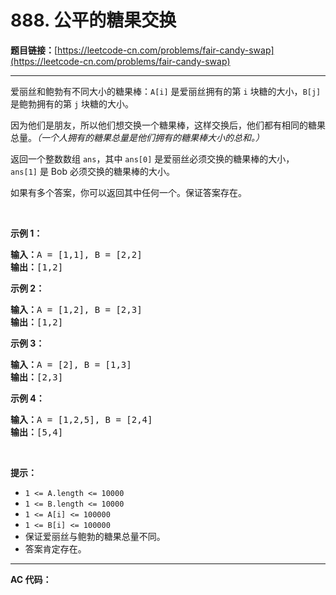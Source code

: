 # 888. 公平的糖果交换

**题目链接：**[https://leetcode-cn.com/problems/fair-candy-swap](https://leetcode-cn.com/problems/fair-candy-swap)

---

<div class="content__1Y2H">
 <div class="notranslate">
  <p>爱丽丝和鲍勃有不同大小的糖果棒：<code>A[i]</code> 是爱丽丝拥有的第 <code>i</code>&nbsp;块糖的大小，<code>B[j]</code> 是鲍勃拥有的第 <code>j</code>&nbsp;块糖的大小。</p> 
  <p>因为他们是朋友，所以他们想交换一个糖果棒，这样交换后，他们都有相同的糖果总量。<em>（一个人拥有的糖果总量是他们拥有的糖果棒大小的总和。）</em></p> 
  <p>返回一个整数数组 <code>ans</code>，其中 <code>ans[0]</code> 是爱丽丝必须交换的糖果棒的大小，<code>ans[1]</code>&nbsp;是 Bob 必须交换的糖果棒的大小。</p> 
  <p>如果有多个答案，你可以返回其中任何一个。保证答案存在。</p> 
  <p>&nbsp;</p> 
  <p><strong>示例 1：</strong></p> 
  <pre class="language-text"><strong>输入：</strong>A = [1,1], B = [2,2]
<strong>输出：</strong>[1,2]
</pre> 
  <p><strong>示例 2：</strong></p> 
  <pre class="language-text"><strong>输入：</strong>A = [1,2], B = [2,3]
<strong>输出：</strong>[1,2]
</pre> 
  <p><strong>示例 3：</strong></p> 
  <pre class="language-text"><strong>输入：</strong>A = [2], B = [1,3]
<strong>输出：</strong>[2,3]
</pre> 
  <p><strong>示例 4：</strong></p> 
  <pre class="language-text"><strong>输入：</strong>A = [1,2,5], B = [2,4]
<strong>输出：</strong>[5,4]
</pre> 
  <p>&nbsp;</p> 
  <p><strong>提示：</strong></p> 
  <ul> 
   <li><code>1 &lt;= A.length &lt;= 10000</code></li> 
   <li><code>1 &lt;= B.length &lt;= 10000</code></li> 
   <li><code>1 &lt;= A[i] &lt;= 100000</code></li> 
   <li><code>1 &lt;= B[i] &lt;= 100000</code></li> 
   <li>保证爱丽丝与鲍勃的糖果总量不同。</li> 
   <li>答案肯定存在。</li> 
  </ul> 
 </div>
</div>

---

**AC 代码：**

```java

```